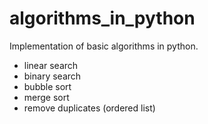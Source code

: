 # algorithms_in_python
Implementation of basic algorithms in python.
- linear search
- binary search
- bubble sort
- merge sort
- remove duplicates (ordered list)


